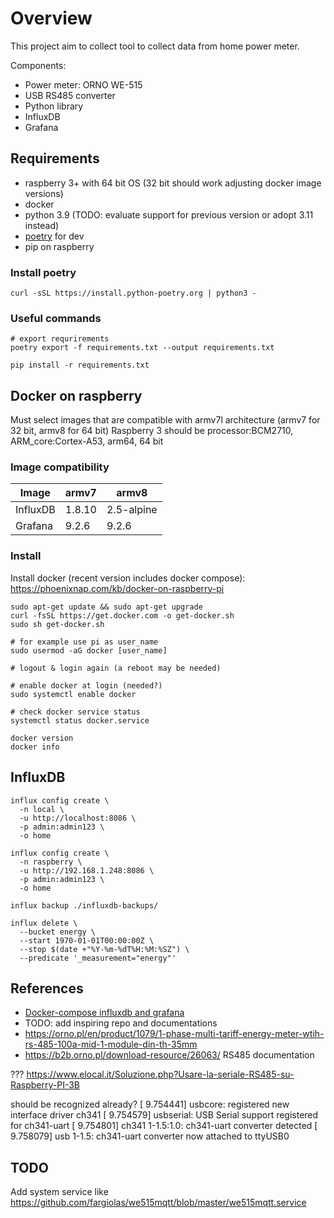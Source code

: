 # Overview
This project aim to collect tool to collect data from home power meter.

Components:
- Power meter: ORNO WE-515
- USB RS485 converter
- Python library
- InfluxDB
- Grafana

## Requirements
- raspberry 3+ with 64 bit OS (32 bit should work adjusting docker image versions)
- docker
- python 3.9 (TODO: evaluate support for previous version or adopt 3.11 instead)
- [poetry](https://python-poetry.org/docs/) for dev
- pip on raspberry

### Install poetry
```
curl -sSL https://install.python-poetry.org | python3 -
```

### Useful commands
```
# export requrirements
poetry export -f requirements.txt --output requirements.txt

pip install -r requirements.txt
```


## Docker on raspberry
Must select images that are compatible with armv7l architecture (armv7 for 32 bit, armv8 for 64 bit)
Raspberry 3 should be processor:BCM2710, ARM_core:Cortex-A53, arm64, 64 bit


### Image compatibility

| Image     | armv7  | armv8      |
| --------- | ------ | ---------- |
| InfluxDB  | 1.8.10 | 2.5-alpine |
| Grafana   | 9.2.6  | 9.2.6      |


### Install
Install docker (recent version includes docker compose): https://phoenixnap.com/kb/docker-on-raspberry-pi
```
sudo apt-get update && sudo apt-get upgrade
curl -fsSL https://get.docker.com -o get-docker.sh
sudo sh get-docker.sh

# for example use pi as user_name
sudo usermod -aG docker [user_name]

# logout & login again (a reboot may be needed)

# enable docker at login (needed?)
sudo systemctl enable docker

# check docker service status
systemctl status docker.service

docker version
docker info
```

## InfluxDB
```
influx config create \
  -n local \
  -u http://localhost:8086 \
  -p admin:admin123 \
  -o home
  
influx config create \
  -n raspberry \
  -u http://192.168.1.248:8086 \
  -p admin:admin123 \
  -o home
  
influx backup ./influxdb-backups/

influx delete \
  --bucket energy \
  --start 1970-01-01T00:00:00Z \
  --stop $(date +"%Y-%m-%dT%H:%M:%SZ") \
  --predicate '_measurement="energy"'

```

## References
- [Docker-compose influxdb and grafana](https://github.com/jkehres/docker-compose-influxdb-grafana/blob/master/docker-compose.yml)
- TODO: add inspiring repo and documentations
- https://orno.pl/en/product/1079/1-phase-multi-tariff-energy-meter-wtih-rs-485-100a-mid-1-module-din-th-35mm
- https://b2b.orno.pl/download-resource/26063/ RS485 documentation

??? https://www.elocal.it/Soluzione.php?Usare-la-seriale-RS485-su-Raspberry-PI-3B

should be recognized already?
[    9.754441] usbcore: registered new interface driver ch341
[    9.754579] usbserial: USB Serial support registered for ch341-uart
[    9.754801] ch341 1-1.5:1.0: ch341-uart converter detected
[    9.758079] usb 1-1.5: ch341-uart converter now attached to ttyUSB0


## TODO
Add system service like https://github.com/fargiolas/we515mqtt/blob/master/we515mqtt.service


